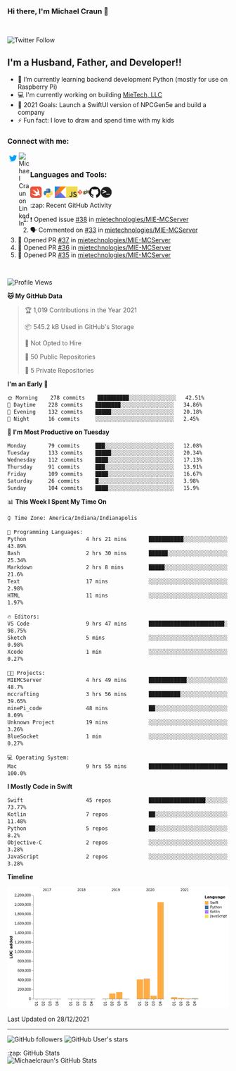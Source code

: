 ### Hi there, I'm Michael Craun 👋 

<br />

![Twitter Follow](https://img.shields.io/twitter/follow/opkurix?style=social)

## I'm a Husband, Father, and Developer!!

- 🌱 I’m currently learning backend development Python (mostly for use on Raspberry Pi)
- 💻 I'm currently working on building [MieTech, LLC](https://github.com/mietechnologies)
- 🥅 2021 Goals: Launch a SwiftUI version of NPCGen5e and build a company
- ⚡ Fun fact: I love to draw and spend time with my kids

### Connect with me:

[<img align="left" alt="Michael Craun on Twitter" width="26px" src="https://raw.githubusercontent.com/github/explore/80688e429a7d4ef2fca1e82350fe8e3517d3494d/topics/twitter/twitter.png" />][twitter]
[<img align="left" alt="Michael Craun on LinkedIn" width="26px" src="https://cdn.jsdelivr.net/npm/simple-icons@v3/icons/linkedin.svg" />][linkedin]

<br />

### Languages and Tools:

[<img align="left" alt="Swift" width="26px" src="https://raw.githubusercontent.com/github/explore/80688e429a7d4ef2fca1e82350fe8e3517d3494d/topics/swift/swift.png" />][swift]
[<img align="left" alt="Python" width="30px" src="https://raw.githubusercontent.com/github/explore/80688e429a7d4ef2fca1e82350fe8e3517d3494d/topics/python/python.png" />][python]
[<img align="left" alt="Kotlin" width="26px" src="https://raw.githubusercontent.com/github/explore/80688e429a7d4ef2fca1e82350fe8e3517d3494d/topics/kotlin/kotlin.png" />][kotlin]
[<img align="left" alt="JavaScript" width="26px" src="https://raw.githubusercontent.com/github/explore/80688e429a7d4ef2fca1e82350fe8e3517d3494d/topics/javascript/javascript.png" />][javascript]
[<img align="left" alt="Git" width="26px" src="https://raw.githubusercontent.com/github/explore/80688e429a7d4ef2fca1e82350fe8e3517d3494d/topics/git/git.png" />]([])
[<img align="left" alt="GitHub" width="26px" src="https://raw.githubusercontent.com/github/explore/78df643247d429f6cc873026c0622819ad797942/topics/github/github.png" />][github]
[<img align="left" alt="Terminal" width="26px" src="https://raw.githubusercontent.com/github/explore/80688e429a7d4ef2fca1e82350fe8e3517d3494d/topics/terminal/terminal.png" />][terminal]

<br />
<br />

<summary>:zap: Recent GitHub Activity</summary>
  
<!--START_SECTION:activity-->
1. ❗️ Opened issue [#38](https://github.com/mietechnologies/MIE-MCServer/issues/38) in [mietechnologies/MIE-MCServer](https://github.com/mietechnologies/MIE-MCServer)
2. 🗣 Commented on [#33](https://github.com/mietechnologies/MIE-MCServer/issues/33) in [mietechnologies/MIE-MCServer](https://github.com/mietechnologies/MIE-MCServer)
3. 💪 Opened PR [#37](https://github.com/mietechnologies/MIE-MCServer/pull/37) in [mietechnologies/MIE-MCServer](https://github.com/mietechnologies/MIE-MCServer)
4. 💪 Opened PR [#36](https://github.com/mietechnologies/MIE-MCServer/pull/36) in [mietechnologies/MIE-MCServer](https://github.com/mietechnologies/MIE-MCServer)
5. 💪 Opened PR [#35](https://github.com/mietechnologies/MIE-MCServer/pull/35) in [mietechnologies/MIE-MCServer](https://github.com/mietechnologies/MIE-MCServer)
<!--END_SECTION:activity-->
  
<br />
  
<!--START_SECTION:waka-->
![Profile Views](http://img.shields.io/badge/Profile%20Views-1-blue)

**🐱 My GitHub Data** 

> 🏆 1,019 Contributions in the Year 2021
 > 
> 📦 545.2 kB Used in GitHub's Storage 
 > 
> 🚫 Not Opted to Hire
 > 
> 📜 50 Public Repositories 
 > 
> 🔑 5 Private Repositories  
 > 
**I'm an Early 🐤** 

```text
🌞 Morning    278 commits    ██████████░░░░░░░░░░░░░░░   42.51% 
🌆 Daytime    228 commits    ████████░░░░░░░░░░░░░░░░░   34.86% 
🌃 Evening    132 commits    █████░░░░░░░░░░░░░░░░░░░░   20.18% 
🌙 Night      16 commits     ░░░░░░░░░░░░░░░░░░░░░░░░░   2.45%

```
📅 **I'm Most Productive on Tuesday** 

```text
Monday       79 commits     ███░░░░░░░░░░░░░░░░░░░░░░   12.08% 
Tuesday      133 commits    █████░░░░░░░░░░░░░░░░░░░░   20.34% 
Wednesday    112 commits    ████░░░░░░░░░░░░░░░░░░░░░   17.13% 
Thursday     91 commits     ███░░░░░░░░░░░░░░░░░░░░░░   13.91% 
Friday       109 commits    ████░░░░░░░░░░░░░░░░░░░░░   16.67% 
Saturday     26 commits     █░░░░░░░░░░░░░░░░░░░░░░░░   3.98% 
Sunday       104 commits    ████░░░░░░░░░░░░░░░░░░░░░   15.9%

```


📊 **This Week I Spent My Time On** 

```text
⌚︎ Time Zone: America/Indiana/Indianapolis

💬 Programming Languages: 
Python                   4 hrs 21 mins       ███████████░░░░░░░░░░░░░░   43.89% 
Bash                     2 hrs 30 mins       ██████░░░░░░░░░░░░░░░░░░░   25.34% 
Markdown                 2 hrs 8 mins        █████░░░░░░░░░░░░░░░░░░░░   21.6% 
Text                     17 mins             ░░░░░░░░░░░░░░░░░░░░░░░░░   2.98% 
HTML                     11 mins             ░░░░░░░░░░░░░░░░░░░░░░░░░   1.97%

🔥 Editors: 
VS Code                  9 hrs 47 mins       ████████████████████████░   98.75% 
Sketch                   5 mins              ░░░░░░░░░░░░░░░░░░░░░░░░░   0.98% 
Xcode                    1 min               ░░░░░░░░░░░░░░░░░░░░░░░░░   0.27%

🐱‍💻 Projects: 
MIEMCServer              4 hrs 49 mins       ████████████░░░░░░░░░░░░░   48.7% 
mccrafting               3 hrs 56 mins       ██████████░░░░░░░░░░░░░░░   39.65% 
minePi_code              48 mins             ██░░░░░░░░░░░░░░░░░░░░░░░   8.09% 
Unknown Project          19 mins             ░░░░░░░░░░░░░░░░░░░░░░░░░   3.26% 
BlueSocket               1 min               ░░░░░░░░░░░░░░░░░░░░░░░░░   0.27%

💻 Operating System: 
Mac                      9 hrs 55 mins       █████████████████████████   100.0%

```

**I Mostly Code in Swift** 

```text
Swift                    45 repos            ██████████████████░░░░░░░   73.77% 
Kotlin                   7 repos             ██░░░░░░░░░░░░░░░░░░░░░░░   11.48% 
Python                   5 repos             ██░░░░░░░░░░░░░░░░░░░░░░░   8.2% 
Objective-C              2 repos             ░░░░░░░░░░░░░░░░░░░░░░░░░   3.28% 
JavaScript               2 repos             ░░░░░░░░░░░░░░░░░░░░░░░░░   3.28%

```


**Timeline**

![Chart not found](https://raw.githubusercontent.com/Michaelcraun/Michaelcraun/main/charts/bar_graph.png) 


 Last Updated on 28/12/2021
<!--END_SECTION:waka-->

---
  
![GitHub followers](https://img.shields.io/github/followers/Michaelcraun?style=social)
![GitHub User's stars](https://img.shields.io/github/stars/Michaelcraun?style=social)
  
<summary>:zap: GitHub Stats</summary>

<img align="left" alt="Michaelcraun's GitHub Stats" src="https://github-readme-stats-8frbydxfs-michaelcraun.vercel.app/api?username=Michaelcraun" />

[twitter]: https://twitter.com/opkurix
[linkedin]: https://linkedin.com/in/michael-craun
[swift]: https://developer.apple.com/swift/
[python]: https://www.python.org
[kotlin]: https://kotlinlang.org
[javascript]: https://www.javascript.com
[github]: https://github.com/
[terminal]: https://en.wikipedia.org/wiki/Terminal_(macOS)
